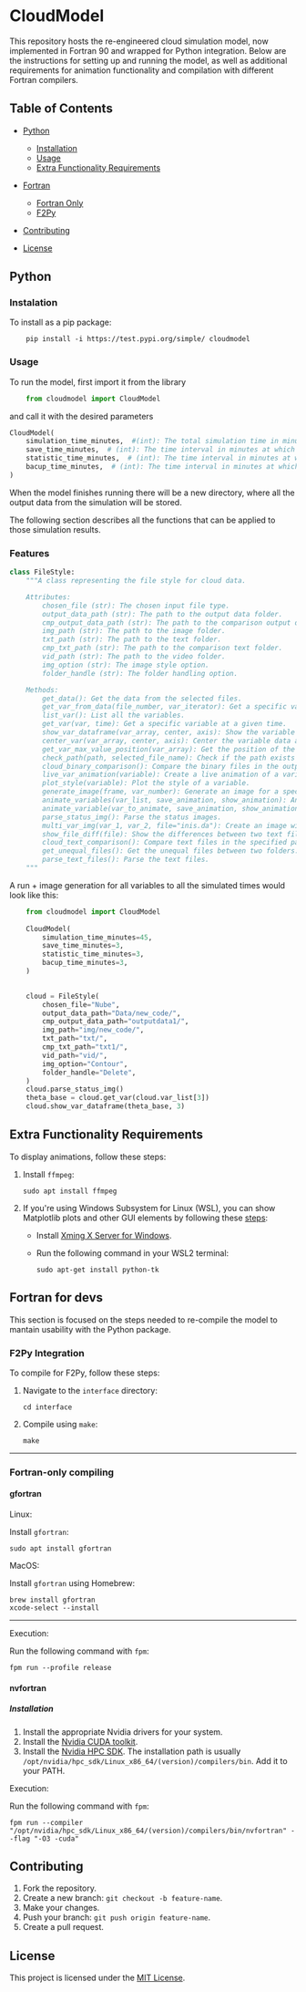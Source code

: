 # CloudModel

This repository hosts the re-engineered cloud simulation model, now implemented in Fortran 90 and wrapped for Python integration. Below are the instructions for setting up and running the model, as well as additional requirements for animation functionality and compilation with different Fortran compilers.

## Table of Contents

- [Python](#python)

  - [Installation](#instalation)
  - [Usage](#usage)
  - [Extra Functionality Requirements](#extra-functionality-requirements)

- [Fortran](#fortran-for-devs)

  - [Fortran Only](#fortran-only-compiling)
  - [F2Py](#f2py-integration)

- [Contributing](#contributing)
- [License](#license)

## Python

### Instalation

To install as a pip package:

```console
    pip install -i https://test.pypi.org/simple/ cloudmodel
```

### Usage

To run the model, first import it from the library

```python
    from cloudmodel import CloudModel
```

and call it with the desired parameters

```python
CloudModel(
    simulation_time_minutes,  #(int): The total simulation time in minutes.
    save_time_minutes,  # (int): The time interval in minutes at which the model state is saved.
    statistic_time_minutes,  # (int): The time interval in minutes at which statistics are calculated.
    bacup_time_minutes,  # (int): The time interval in minutes at which backups are created.
)
```

When the model finishes running there will be a new directory, where all the output data from the simulation will be stored.

The following section describes all the functions that can be applied to those simulation results.

### Features

```python
class FileStyle:
    """A class representing the file style for cloud data.

    Attributes:
        chosen_file (str): The chosen input file type.
        output_data_path (str): The path to the output data folder.
        cmp_output_data_path (str): The path to the comparison output data folder.
        img_path (str): The path to the image folder.
        txt_path (str): The path to the text folder.
        cmp_txt_path (str): The path to the comparison text folder.
        vid_path (str): The path to the video folder.
        img_option (str): The image style option.
        folder_handle (str): The folder handling option.

    Methods:
        get_data(): Get the data from the selected files.
        get_var_from_data(file_number, var_iterator): Get a specific variable from the data.
        list_var(): List all the variables.
        get_var(var, time): Get a specific variable at a given time.
        show_var_dataframe(var_array, center, axis): Show the variable data as a DataFrame.
        center_var(var_array, center, axis): Center the variable data along a specific axis.
        get_var_max_value_position(var_array): Get the position of the maximum value in the variable data.
        check_path(path, selected_file_name): Check if the path exists and create it if necessary.
        cloud_binary_comparison(): Compare the binary files in the output data and comparison output data folders.
        live_var_animation(variable): Create a live animation of a variable.
        plot_style(variable): Plot the style of a variable.
        generate_image(frame, var_number): Generate an image for a specific frame and variable.
        animate_variables(var_list, save_animation, show_animation): Animate multiple variables.
        animate_variable(var_to_animate, save_animation, show_animation, check_path): Animate a specific variable.
        parse_status_img(): Parse the status images.
        multi_var_img(var_1, var_2, file="inis.da"): Create an image with multiple variables.
        show_file_diff(file): Show the differences between two text files.
        cloud_text_comparison(): Compare text files in the specified paths and display the differences, if any.
        get_unequal_files(): Get the unequal files between two folders.
        parse_text_files(): Parse the text files.
    """
```

A run + image generation for all variables to all the simulated times would look like this:

```python
    from cloudmodel import CloudModel
    
    CloudModel(
        simulation_time_minutes=45,
        save_time_minutes=3,
        statistic_time_minutes=3,
        bacup_time_minutes=3,
    )

    
    cloud = FileStyle(
        chosen_file="Nube",
        output_data_path="Data/new_code/",
        cmp_output_data_path="outputdata1/",
        img_path="img/new_code/",
        txt_path="txt/",
        cmp_txt_path="txt1/",
        vid_path="vid/",
        img_option="Contour",
        folder_handle="Delete",
    )
    cloud.parse_status_img()
    theta_base = cloud.get_var(cloud.var_list[3])
    cloud.show_var_dataframe(theta_base, 3)
```

## Extra Functionality Requirements

To display animations, follow these steps:

1. Install `ffmpeg`:

    ```console
    sudo apt install ffmpeg
    ```

2. If you're using Windows Subsystem for Linux (WSL), you can show Matplotlib plots and other GUI elements by following these [steps](https://stackoverflow.com/questions/43397162/show-matplotlib-plots-and-other-gui-in-ubuntu-wsl1-wsl2):
    - Install [Xming X Server for Windows](https://sourceforge.net/projects/xming/).
    - Run the following command in your WSL2 terminal:

      ```console
      sudo apt-get install python-tk
      ```

## Fortran for devs

This section is focused on the steps needed to re-compile the model to mantain usability with the Python package.

### F2Py Integration

To compile for F2Py, follow these steps:

1. Navigate to the `interface` directory:

    ```console
    cd interface
    ```

2. Compile using `make`:

    ```console
    make
    ```

---

### Fortran-only compiling

#### gfortran

Linux:

Install `gfortran`:

```console
sudo apt install gfortran
```

MacOS:

Install `gfortran` using Homebrew:

```console
brew install gfortran
xcode-select --install
```

---
Execution:

Run the following command with `fpm`:

```console
fpm run --profile release
```

#### nvfortran

##### Installation

1. Install the appropriate Nvidia drivers for your system.
2. Install the [Nvidia CUDA toolkit](https://developer.nvidia.com/cuda-toolkit).
3. Install the [Nvidia HPC SDK](https://developer.nvidia.com/nvidia-hpc-sdk-downloads). The installation path is usually `/opt/nvidia/hpc_sdk/Linux_x86_64/(version)/compilers/bin`. Add it to your PATH.

Execution:

Run the following command with `fpm`:

```console
fpm run --compiler "/opt/nvidia/hpc_sdk/Linux_x86_64/(version)/compilers/bin/nvfortran" --flag "-O3 -cuda"
```

## Contributing

1. Fork the repository.
2. Create a new branch: `git checkout -b feature-name`.
3. Make your changes.
4. Push your branch: `git push origin feature-name`.
5. Create a pull request.

## License

This project is licensed under the [MIT License](LICENSE).
